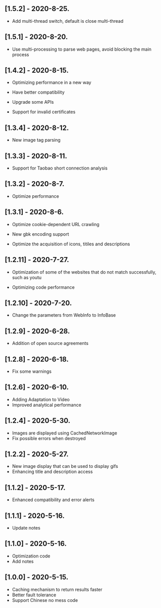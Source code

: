 ## [1.5.2] - 2020-8-25.

-   Add multi-thread switch, default is close multi-thread

## [1.5.1] - 2020-8-20.

-   Use multi-processing to parse web pages, avoid blocking the main process

## [1.4.2] - 2020-8-15.

-   Optimizing performance in a new way

-   Have better compatibility

-   Upgrade some APIs

-   Support for invalid certificates

## [1.3.4] - 2020-8-12.

-   New image tag parsing

## [1.3.3] - 2020-8-11.

-   Support for Taobao short connection analysis

## [1.3.2] - 2020-8-7.

-   Optimize performance

## [1.3.1] - 2020-8-6.

-   Optimize cookie-dependent URL crawling

-   New gbk encoding support

-   Optimize the acquisition of icons, titiles and descriptions

## [1.2.11] - 2020-7-27.

-   Optimization of some of the websites that do not match successfully, such as youtu

-   Optimizing code performance

## [1.2.10] - 2020-7-20.

-   Change the parameters from WebInfo to InfoBase

## [1.2.9] - 2020-6-28.

-   Addition of open source agreements

## [1.2.8] - 2020-6-18.

-   Fix some warnings

## [1.2.6] - 2020-6-10.

-   Adding Adaptation to Video
-   Improved analytical performance

## [1.2.4] - 2020-5-30.

-   Images are displayed using CachedNetworkImage
-   Fix possible errors when destroyed

## [1.2.2] - 2020-5-27.

-   New image display that can be used to display gifs
-   Enhancing title and description access

## [1.1.2] - 2020-5-17.

-   Enhanced compatibility and error alerts

## [1.1.1] - 2020-5-16.

-   Update notes

## [1.1.0] - 2020-5-16.

-   Optimization code
-   Add notes

## [1.0.0] - 2020-5-15.

-   Caching mechanism to return results faster
-   Better fault tolerance
-   Support Chinese no mess code

